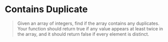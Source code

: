 Contains Duplicate
==================

>Given an array of integers, find if the array contains any duplicates. 
>Your function should return true if any value appears at least twice in 
>the array, and it should return false if every element is distinct.
